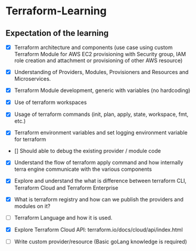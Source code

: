 # Terraform-Learning

## Expectation of the learning
- [x] Terraform architecture and components (use case using custom Terraform Module for AWS EC2 provisioning with Security group, IAM role creation and attachment or provisioning of other AWS resource)

- [x] Understanding of Providers, Modules, Provisioners and Resources and Microservices.

- [x] Terraform Module development, generic with variables (no hardcoding)

- [x] Use of terraform workspaces

- [x] Usage of terraform commands (init, plan, apply, state, workspace, fmt, etc.)

- [x] Terraform environment variables and set logging environment variable for terraform

- [] Should able to debug the existing provider / module code

- [x] Understand the flow of terraform apply command and how internally terra engine communicate with the various components

- [x] Explore and understand the what is difference between terraform CLI, Terraform Cloud and Terraform Enterprise

- [x] What is terraform registry and how can we publish the providers and modules on it?

- [ ] Terraform Language and how it is used.

- [x] Explore Terraform Cloud API: terraform.io/docs/cloud/api/index.html

- [ ] Write custom provider/resource (Basic goLang knowledge is required)

